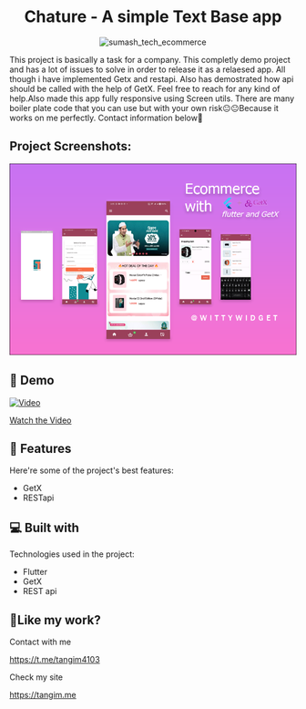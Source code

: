 <h1 align="center" id="title">Chature - A simple Text Base app</h1>

<p align="center"><img src="https://socialify.git.ci/imtangim/sumash_tech_ecommerce/image?language=1&name=1&owner=1&pattern=Solid&stargazers=1&theme=Auto" alt="sumash_tech_ecommerce" width="640" height="320" /></p>

<p id="description">This project is basically a task for a company. This completly demo project and has a lot of issues to solve in order to release it as a relaesed app. All though i have implemented Getx and restapi. Also has demostrated how api should be called with the help of GetX. Feel free to reach for any kind of help.Also made this app fully responsive using Screen utils. There are many boiler plate code that you can use but with your own risk😐😐Because it works on me perfectly. Contact information below💬</p>

<h2>Project Screenshots:</h2>
<img src="assets\ss\Untitled-1.png" alt="project-screenshot"">

<h2>🚀 Demo</h2>

[![Video](https://img.youtube.com/vi/XIVaB4ZJ2dY/default.jpg)](https://www.youtube.com/watch?v=XIVaB4ZJ2dY)

[Watch the Video](https://youtu.be/XIVaB4ZJ2dY)

<h2>🧐 Features</h2>

Here're some of the project's best features:

- GetX
- RESTapi

<h2>💻 Built with</h2>

Technologies used in the project:

- Flutter
- GetX
- REST api

<h2>💖Like my work?</h2>

Contact with me<p>https://t.me/tangim4103</p>
Check my site <p>https://tangim.me</p>
